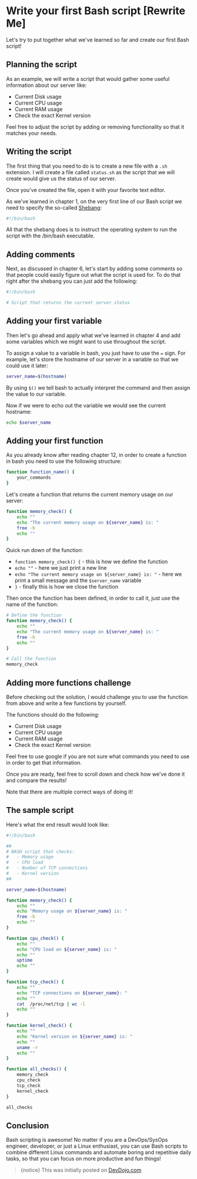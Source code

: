 # Write your first Bash script [Rewrite Me]

Let's try to put together what we've learned so far and create our first Bash script!

## Planning the script

As an example, we will write a script that would gather some useful information about our server like:

* Current Disk usage
* Current CPU usage
* Current RAM usage
* Check the exact Kernel version

Feel free to adjust the script by adding or removing functionality so that it matches your needs.

## Writing the script

The first thing that you need to do is to create a new file with a `.sh` extension. I will create a file called `status.sh` as the script that we will create would give us the status of our server.

Once you've created the file, open it with your favorite text editor.

As we've learned in chapter 1, on the very first line of our Bash script we need to specify the so-called [Shebang](https://en.wikipedia.org/wiki/Shebang_(Unix)):

```bash
#!/bin/bash
```

All that the shebang does is to instruct the operating system to run the script with the /bin/bash executable.

## Adding comments

Next, as discussed in chapter 6, let's start by adding some comments so that people could easily figure out what the script is used for. To do that right after the shebang you can just add the following:

```bash
#!/bin/bash

# Script that returns the current server status
```

## Adding your first variable

Then let's go ahead and apply what we've learned in chapter 4 and add some variables which we might want to use throughout the script.

To assign a value to a variable in bash, you just have to use the `=` sign. For example, let's store the hostname of our server in a variable so that we could use it later:

```bash
server_name=$(hostname)
```

By using `$()` we tell bash to actually interpret the command and then assign the value to our variable.

Now if we were to echo out the variable we would see the current hostname:

```bash
echo $server_name
```

## Adding your first function

As you already know after reading chapter 12, in order to create a function in bash you need to use the following structure:

```bash
function function_name() {
    your_commands
}
```

Let's create a function that returns the current memory usage on our server:

```bash
function memory_check() {
    echo ""
	echo "The current memory usage on ${server_name} is: "
	free -h
	echo ""
}
```

Quick run down of the function:

* `function memory_check() {` - this is how we define the function
* `echo ""` - here we just print a new line
* `echo "The current memory usage on ${server_name} is: "` - here we print a small message and the `$server_name` variable
* `}` - finally this is how we close the function

Then once the function has been defined, in order to call it, just use the name of the function:

```bash
# Define the function
function memory_check() {
    echo ""
	echo "The current memory usage on ${server_name} is: "
	free -h
	echo ""
}

# Call the function
memory_check
```

## Adding more functions challenge

Before checking out the solution, I would challenge you to use the function from above and write a few functions by yourself.

The functions should do the following:

* Current Disk usage
* Current CPU usage
* Current RAM usage
* Check the exact Kernel version

Feel free to use google if you are not sure what commands you need to use in order to get that information.

Once you are ready, feel free to scroll down and check how we've done it and compare the results! 

Note that there are multiple correct ways of doing it!

## The sample script

Here's what the end result would look like:

```bash
#!/bin/bash

##
# BASH script that checks:
#   - Memory usage
#   - CPU load
#   - Number of TCP connections
#   - Kernel version
##

server_name=$(hostname)

function memory_check() {
    echo ""
	echo "Memory usage on ${server_name} is: "
	free -h
	echo ""
}

function cpu_check() {
    echo ""
	echo "CPU load on ${server_name} is: "
    echo ""
	uptime
    echo ""
}

function tcp_check() {
    echo ""
	echo "TCP connections on ${server_name}: "
    echo ""
	cat  /proc/net/tcp | wc -l
    echo ""
}

function kernel_check() {
    echo ""
	echo "Kernel version on ${server_name} is: "
	echo ""
	uname -r
    echo ""
}

function all_checks() {
	memory_check
	cpu_check
	tcp_check
	kernel_check
}

all_checks
```

## Conclusion

Bash scripting is awesome! No matter if you are a DevOps/SysOps engineer, developer, or just a Linux enthusiast, you can use Bash scripts to combine different Linux commands and automate boring and repetitive daily tasks, so that you can focus on more productive and fun things!

>{notice} This was initially posted on [DevDojo.com](https://devdojo.com/bobbyiliev/introduction-to-bash-scripting)
